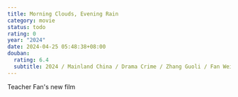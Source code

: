 ```yaml
---
title: Morning Clouds, Evening Rain
category: movie
status: todo
rating: 0
year: "2024"
date: 2024-04-25 05:48:38+08:00
douban:
  rating: 6.4
  subtitle: 2024 / Mainland China / Drama Crime / Zhang Guoli / Fan Wei, Zhou Dongyu
---
```


Teacher Fan's new film
